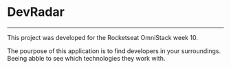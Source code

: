 # DevRadar
----------

This project was developed for the Rocketseat OmniStack week 10.

The pourpose of this application is to find developers in your surroundings. Beeing abble to see which technologies they work with.